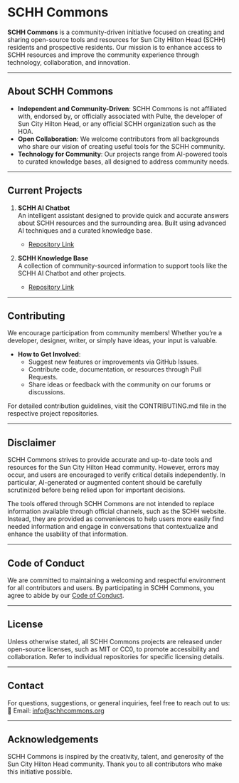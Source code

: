 # SCHH Commons  

**SCHH Commons** is a community-driven initiative focused on creating and sharing open-source tools and resources for Sun City Hilton Head (SCHH) residents and prospective residents. Our mission is to enhance access to SCHH resources and improve the community experience through technology, collaboration, and innovation.

---

## **About SCHH Commons**
- **Independent and Community-Driven**: SCHH Commons is not affiliated with, endorsed by, or officially associated with Pulte, the developer of Sun City Hilton Head, or any official SCHH organization such as the HOA.
- **Open Collaboration**: We welcome contributors from all backgrounds who share our vision of creating useful tools for the SCHH community.
- **Technology for Community**: Our projects range from AI-powered tools to curated knowledge bases, all designed to address community needs.

---

## **Current Projects**
1. **SCHH AI Chatbot**  
   An intelligent assistant designed to provide quick and accurate answers about SCHH resources and the surrounding area. Built using advanced AI techniques and a curated knowledge base.  
   - [Repository Link](#)  

2. **SCHH Knowledge Base**  
   A collection of community-sourced information to support tools like the SCHH AI Chatbot and other projects.  
   - [Repository Link](#)

---

## **Contributing**
We encourage participation from community members! Whether you’re a developer, designer, writer, or simply have ideas, your input is valuable.  
- **How to Get Involved**:
  - Suggest new features or improvements via GitHub Issues.
  - Contribute code, documentation, or resources through Pull Requests.
  - Share ideas or feedback with the community on our forums or discussions.

For detailed contribution guidelines, visit the CONTRIBUTING.md file in the respective project repositories.

---

## **Disclaimer**
SCHH Commons strives to provide accurate and up-to-date tools and resources for the Sun City Hilton Head community. However, errors may occur, and users are encouraged to verify critical details independently. In particular, AI-generated or augmented content should be carefully scrutinized before being relied upon for important decisions.

The tools offered through SCHH Commons are not intended to replace information available through official channels, such as the SCHH website. Instead, they are provided as conveniences to help users more easily find needed information and engage in conversations that contextualize and enhance the usability of that information.

---

## **Code of Conduct**
We are committed to maintaining a welcoming and respectful environment for all contributors and users. By participating in SCHH Commons, you agree to abide by our [Code of Conduct](https://github.com/schhcommons/.github/blob/main/CODE_OF_CONDUCT.md).

---

## **License**
Unless otherwise stated, all SCHH Commons projects are released under open-source licenses, such as MIT or CC0, to promote accessibility and collaboration. Refer to individual repositories for specific licensing details.

---

## **Contact**
For questions, suggestions, or general inquiries, feel free to reach out to us:  
📧 Email: [info@schhcommons.org](mailto:info@schhcommons.org)  

---

## **Acknowledgements**
SCHH Commons is inspired by the creativity, talent, and generosity of the Sun City Hilton Head community. Thank you to all contributors who make this initiative possible.
